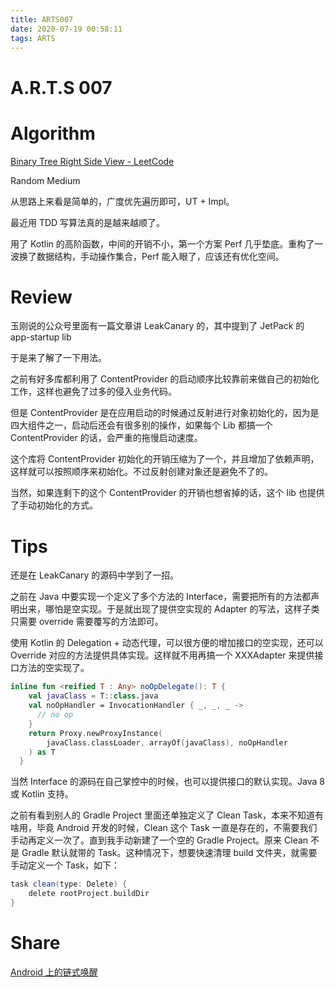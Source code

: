 ```yaml
---
title: ARTS007
date: 2020-07-19 00:58:11
tags: ARTS
---
```

# A.R.T.S 007
<!--more-->

# Algorithm

[Binary Tree Right Side View - LeetCode](https://leetcode.com/problems/binary-tree-right-side-view/submissions/)

Random Medium

从思路上来看是简单的，广度优先遍历即可，UT + Impl。

最近用 TDD 写算法真的是越来越顺了。

用了 Kotlin 的高阶函数，中间的开销不小，第一个方案 Perf 几乎垫底。重构了一波换了数据结构，手动操作集合，Perf 能入眼了，应该还有优化空间。

# Review

[](https://developer.android.com/topic/libraries/app-startup)

玉刚说的公众号里面有一篇文章讲 LeakCanary 的，其中提到了 JetPack 的 app-startup lib

于是来了解了一下用法。

之前有好多库都利用了 ContentProvider 的启动顺序比较靠前来做自己的初始化工作，这样也避免了过多的侵入业务代码。

但是 ContentProvider 是在应用启动的时候通过反射进行对象初始化的，因为是四大组件之一，启动后还会有很多别的操作，如果每个 Lib 都搞一个 ContentProvider 的话，会严重的拖慢启动速度。

这个库将 ContentProvider 初始化的开销压缩为了一个，并且增加了依赖声明，这样就可以按照顺序来初始化。不过反射创建对象还是避免不了的。

当然，如果连剩下的这个 ContentProvider 的开销也想省掉的话，这个 lib 也提供了手动初始化的方式。

# Tips

还是在 LeakCanary 的源码中学到了一招。

之前在 Java 中要实现一个定义了多个方法的 Interface，需要把所有的方法都声明出来，哪怕是空实现。于是就出现了提供空实现的 Adapter 的写法，这样子类只需要 override 需要覆写的方法即可。

使用 Kotlin 的 Delegation + 动态代理，可以很方便的增加接口的空实现，还可以 Override 对应的方法提供具体实现。这样就不用再搞一个 XXXAdapter 来提供接口方法的空实现了。

```kotlin
inline fun <reified T : Any> noOpDelegate(): T {
    val javaClass = T::class.java
    val noOpHandler = InvocationHandler { _, _, _ ->
      // no op
    }
    return Proxy.newProxyInstance(
        javaClass.classLoader, arrayOf(javaClass), noOpHandler
    ) as T
  }
```

当然 Interface 的源码在自己掌控中的时候，也可以提供接口的默认实现。Java 8 或 Kotlin 支持。

之前有看到别人的 Gradle Project 里面还单独定义了 Clean Task，本来不知道有啥用，毕竟 Android 开发的时候，Clean 这个 Task 一直是存在的，不需要我们手动再定义一次了。直到我手动新建了一个空的 Gradle Project。原来 Clean 不是 Gradle 默认就带的 Task。这种情况下，想要快速清理 build 文件夹，就需要手动定义一个 Task，如下：

```groovy
task clean(type: Delete) {
    delete rootProject.buildDir
}
```

# Share

[Android 上的链式唤醒](/2020/07/19/ChainingWakeupOnAndroid)
